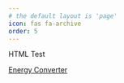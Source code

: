 ```yaml
---
# the default layout is 'page'
icon: fas fa-archive
order: 5
---
```


HTML Test

[Energy Converter](/script_homemade/energy_convert.html)
